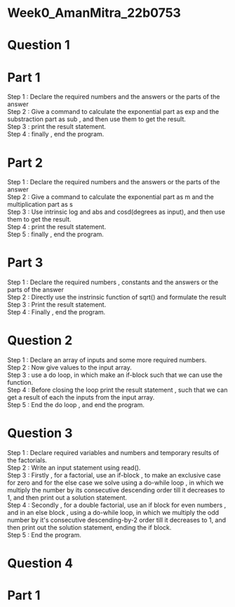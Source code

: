 # Week0_AmanMitra_22b0753

# Question 1
# Part 1

Step 1 : Declare the required  numbers and the answers or the parts of the answer<br />
Step 2 : Give a command to calculate  the exponential part as exp  and the substraction part as sub , and then use them to get the result.<br />
Step 3 : print the result statement.<br />
Step 4 : finally , end the program.<br />

# Part 2

Step 1 : Declare the required  numbers and the answers or the parts of the answer<br />
Step 2 : Give a command to calculate  the exponential part as m and the multiplication part as s<br />
Step 3 : Use intrinsic log and abs and cosd(degrees as input), and then use them to get the result.<br />
Step 4 : print the result statement.<br />
Step 5 : finally , end the program.<br />

# Part 3

Step 1 : Declare the required numbers , constants and the answers or the parts of the answer<br />
Step 2 : Directly use the instrinsic function of sqrt() and formulate the result<br />
Step 3 : Print the result statement.<br />
Step 4 : Finally , end the program.<br />

# Question 2

Step 1 : Declare an array of inputs and some more required numbers.<br />
Step 2 : Now give values to the input array.<br />
Step 3 : use a do loop, in which make an if-block such that we can use the function.<br />
Step 4 : Before closing the loop print the result statement , such that we can get a result of each the inputs from the input array.<br />
Step 5 : End the do loop , and end the program.<br />

# Question 3

Step 1 : Declare required variables and numbers and temporary results of the factorials.<br />
Step 2 : Write an input statement using read().<br />
Step 3 : Firstly , for a factorial, use an if-block , to make an exclusive case for zero  and for the else case we solve using a do-while loop , in which we multiply the number by its consecutive descending order till it decreases to 1, and then print out a solution statement.<br />
Step 4 : Secondly , for a double factorial, use an if block for even numbers , and in an else block , using a do-while loop, in which we multiply the odd number by it's consecutive descending-by-2 order till it decreases to 1, and then print out the solution statement, ending the if block.<br />
Step 5 : End the program.

# Question 4

# Part 1

